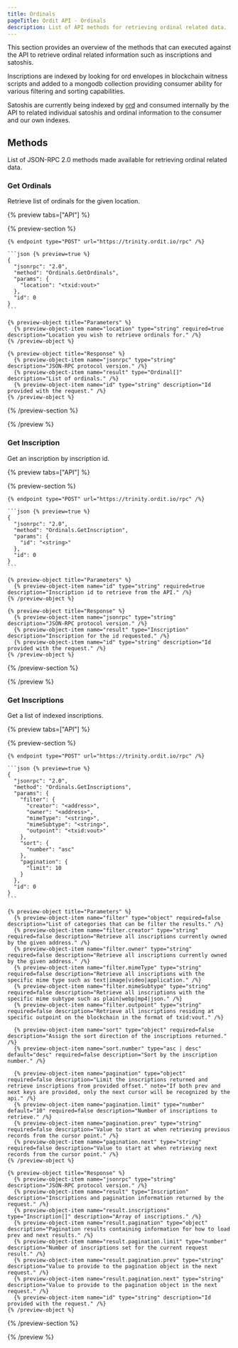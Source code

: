 ```yaml
---
title: Ordinals
pageTitle: Ordit API - Ordinals
description: List of API methods for retrieving ordinal related data.
---
```


This section provides an overview of the methods that can executed against the API to retrieve ordinal related information such as inscriptions and satoshis.

Inscriptions are indexed by looking for ord envelopes in blockchain witness scripts and added to a mongodb collection providing consumer ability for various filtering and sorting capabilities.

Satoshis are currently being indexed by [ord](https://github.com/ordinals/ord) and consumed internally by the API to related individual satoshis and ordinal information to the consumer and our own indexes.

## Methods

List of JSON-RPC 2.0 methods made available for retrieving ordinal related data.

### Get Ordinals

Retrieve list of ordinals for the given location.

{% preview tabs=["API"] %}

  {% preview-section %}

    {% endpoint type="POST" url="https://trinity.ordit.io/rpc" /%}

    ```json {% preview=true %}
    {
      "jsonrpc": "2.0",
      "method": "Ordinals.GetOrdinals",
      "params": {
        "location": "<txid:vout>"
      },
      "id": 0
    }
    ```

    {% preview-object title="Parameters" %}
      {% preview-object-item name="location" type="string" required=true description="Location you wish to retrieve ordinals for." /%}
    {% /preview-object %}

    {% preview-object title="Response" %}
      {% preview-object-item name="jsonrpc" type="string" description="JSON-RPC protocol version." /%}
      {% preview-object-item name="result" type="Ordinal[]" description="List of ordinals." /%}
      {% preview-object-item name="id" type="string" description="Id provided with the request." /%}
    {% /preview-object %}

  {% /preview-section %}

{% /preview %}

### Get Inscription

Get an inscription by inscription id.

{% preview tabs=["API"] %}

  {% preview-section %}

    {% endpoint type="POST" url="https://trinity.ordit.io/rpc" /%}

    ```json {% preview=true %}
    {
      "jsonrpc": "2.0",
      "method": "Ordinals.GetInscription",
      "params": {
        "id": "<string>"
      },
      "id": 0
    }
    ```

    {% preview-object title="Parameters" %}
      {% preview-object-item name="id" type="string" required=true description="Inscription id to retrieve from the API." /%}
    {% /preview-object %}

    {% preview-object title="Response" %}
      {% preview-object-item name="jsonrpc" type="string" description="JSON-RPC protocol version." /%}
      {% preview-object-item name="result" type="Inscription" description="Inscription for the id requested." /%}
      {% preview-object-item name="id" type="string" description="Id provided with the request." /%}
    {% /preview-object %}

  {% /preview-section %}

{% /preview %}

### Get Inscriptions

Get a list of indexed inscriptions.

{% preview tabs=["API"] %}

  {% preview-section %}

    {% endpoint type="POST" url="https://trinity.ordit.io/rpc" /%}

    ```json {% preview=true %}
    {
      "jsonrpc": "2.0",
      "method": "Ordinals.GetInscriptions",
      "params": {
        "filter": {
          "creator": "<address>",
          "owner": "<address>",
          "mimeType": "<string>",
          "mimeSubtype": "<string>",
          "outpoint": "<txid:vout>"
        },
        "sort": {
          "number": "asc"
        },
        "pagination": {
          "limit": 10
        }
      },
      "id": 0
    }
    ```

    {% preview-object title="Parameters" %}
      {% preview-object-item name="filter" type="object" required=false description="List of categories that can be filter the results." /%}
      {% preview-object-item name="filter.creator" type="string" required=false description="Retrieve all inscriptions currently owned by the given address." /%}
      {% preview-object-item name="filter.owner" type="string" required=false description="Retrieve all inscriptions currently owned by the given address." /%}
      {% preview-object-item name="filter.mimeType" type="string" required=false description="Retrieve all inscriptions with the specific mime type such as text|image|video|application." /%}
      {% preview-object-item name="filter.mimeSubtype" type="string" required=false description="Retrieve all inscriptions with the specific mime subtype such as plain|webp|mp4|json." /%}
      {% preview-object-item name="filter.outpoint" type="string" required=false description="Retrieve all inscriptions residing at specific outpoint on the blockchain in the format of txid:vout." /%}

      {% preview-object-item name="sort" type="object" required=false description="Assign the sort direction of the inscriptions returned." /%}
      {% preview-object-item name="sort.number" type="asc | desc" default="desc" required=false description="Sort by the inscription number." /%}

      {% preview-object-item name="pagination" type="object" required=false description="Limit the inscriptions returned and retrieve inscriptions from provided offset." note="If both prev and next keys are provided, only the next cursor will be recognized by the api." /%}
      {% preview-object-item name="pagination.limit" type="number" default="10" required=false description="Number of inscriptions to retrieve." /%}
      {% preview-object-item name="pagination.prev" type="string" required=false description="Value to start at when retrieving previous records from the cursor point." /%}
      {% preview-object-item name="pagination.next" type="string" required=false description="Value to start at when retrieving next records from the cursor point." /%}
    {% /preview-object %}

    {% preview-object title="Response" %}
      {% preview-object-item name="jsonrpc" type="string" description="JSON-RPC protocol version." /%}
      {% preview-object-item name="result" type="Inscription" description="Inscriptions and pagination information returned by the request." /%}
      {% preview-object-item name="result.inscriptions" type="Inscription[]" description="Array of inscriptions." /%}
      {% preview-object-item name="result.pagination" type="object" description="Pagination results containing information for how to load prev and next results." /%}
      {% preview-object-item name="result.pagination.limit" type="number" description="Number of inscriptions set for the current request result." /%}
      {% preview-object-item name="result.pagination.prev" type="string" description="Value to provide to the pagination object in the next request." /%}
      {% preview-object-item name="result.pagination.next" type="string" description="Value to provide to the pagination object in the next request." /%}
      {% preview-object-item name="id" type="string" description="Id provided with the request." /%}
    {% /preview-object %}

  {% /preview-section %}

{% /preview %}
